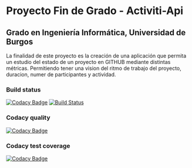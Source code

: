 # Proyecto Fin de Grado - Activiti-Api
## Grado en Ingeniería Informática, Universidad de Burgos

La finalidad de este proyecto es la creación de una aplicación que permita un estudio del estado de un proyecto en GITHUB
mediante distintas métricas. Permitiendo tener una vision del ritmo de trabajo del proyecto, duracion, numer de participantes y actividad.

### Build status
[![Codacy Badge](https://api.codacy.com/project/badge/Grade/e36636d2bafc4692a76e19083868000c)](https://app.codacy.com/app/rlp0019/Activiti-Api?utm_source=github.com&utm_medium=referral&utm_content=rlp0019/Activiti-Api&utm_campaign=Badge_Grade_Dashboard)
[![Build Status](https://travis-ci.org/rlp0019/Activiti-Api.svg?branch=master)](https://travis-ci.org/rlp0019/Activiti-Api)

### Codacy quality
[![Codacy Badge](https://api.codacy.com/project/badge/Grade/bb039f62bf7b470eb15a0c40a9a0f0dd)](https://www.codacy.com/app/rlp0019/Activiti-Api?utm_source=github.com&amp;utm_medium=referral&amp;utm_content=rlp0019/Activiti-Api&amp;utm_campaign=Badge_Grade)

### Codacy test coverage
[![Codacy Badge](https://api.codacy.com/project/badge/Coverage/bb039f62bf7b470eb15a0c40a9a0f0dd)](https://www.codacy.com/app/rlp0019/Activiti-Api?utm_source=github.com&utm_medium=referral&utm_content=rlp0019/Activiti-Api&utm_campaign=Badge_Coverage)
